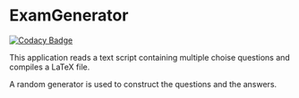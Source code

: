 # ExamGenerator

[![Codacy Badge](https://api.codacy.com/project/badge/Grade/e96a41ad3b174badb9b14c3b9e61669a)](https://app.codacy.com/app/josokw/ExamGenerator?utm_source=github.com&utm_medium=referral&utm_content=josokw/ExamGenerator&utm_campaign=Badge_Grade_Settings)

This application reads a text script containing multiple choise questions
and compiles a LaTeX file.

A random generator is used to construct the questions and the answers.
